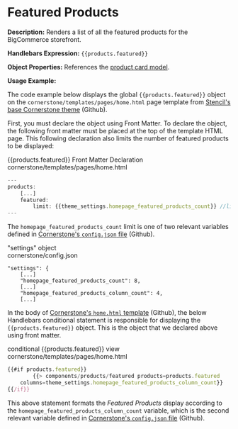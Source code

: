 <h1>Featured Products</h1>

<b>Description:</b> Renders a list of all the featured products for the BigCommerce storefront.

<b>Handlebars Expression:</b> `{{products.featured}}`

<b>Object Properties:</b> References the [product card model](/stencil-docs/stencil-object-model-reference/stencil-objects/common-objects/common-product-card-model).

<b> Usage Example: </b>

The code example below displays the global `{{products.featured}}` object on the `cornerstone/templates/pages/home.html` page template from [Stencil's base Cornerstone theme](https://github.com/bigcommerce/cornerstone/blob/master/templates/pages/home.html#L5) (Github).

First, you must declare the object using Front Matter. To declare the object, the following front matter must be placed at the top of the template HTML page. This following declaration also limits the number of featured products to be displayed:

<div class="HubBlock-header">
    <div class="HubBlock-header-title flex items-center">
        <div class="HubBlock-header-name">{{products.featured}} Front Matter Declaration</div>
    </div><div class="HubBlock-header-subtitle">cornerstone/templates/pages/home.html</div>
</div>

<!--
title: "{{products.featured}} Front Matter Declaration"
subtitle: "cornerstone/templates/pages/home.html"
lineNumbers: true
-->

```js
---
products:
    [...]
    featured:
        limit: {{theme_settings.homepage_featured_products_count}} //limits the number of featured products to be displayed
---
```

The `homepage_featured_products_count` limit is one of two relevant variables defined in [Cornerstone's `config.json` file](https://github.com/bigcommerce/cornerstone/blob/master/config.json#L45) (Github).



<div class="HubBlock-header">
    <div class="HubBlock-header-title flex items-center">
        <div class="HubBlock-header-name">"settings" object</div>
    </div><div class="HubBlock-header-subtitle">cornerstone/config.json</div>
</div>

<!--
title: ""settings" object"
subtitle: "cornerstone/config.json"
lineNumbers: true
-->

```
"settings": {
    [...]
    "homepage_featured_products_count": 8,
    [...]
    "homepage_featured_products_column_count": 4,
    [...]    
```

In the body of [Cornerstone's `home.html` template](https://github.com/bigcommerce/cornerstone/blob/master/templates/pages/home.html#L27) (Github), the below Handlebars conditional statement is responsible for displaying the `{{products.featured}}` object. This is the object that we declared above using front matter.

<div class="HubBlock-header">
    <div class="HubBlock-header-title flex items-center">
        <div class="HubBlock-header-name">conditional {{products.featured}} view</div>
    </div><div class="HubBlock-header-subtitle">cornerstone/templates/pages/home.html</div>
</div>

<!--
title: "conditional {{products.featured}} view"
subtitle: "cornerstone/templates/pages/home.html"
lineNumbers: true
-->

```js
{{#if products.featured}}
		{{> components/products/featured products=products.featured 
    columns=theme_settings.homepage_featured_products_column_count}}
{{/if}}

```

This above statement formats the _Featured Products_ display according to the `homepage_featured_products_column_count` variable, which is the second relevant variable defined in [Cornerstone's `config.json` file](https://github.com/bigcommerce/cornerstone/blob/master/config.json#L53) (Github).

